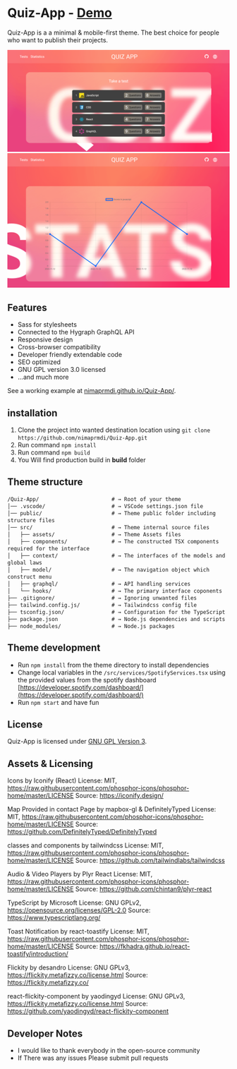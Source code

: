# Quiz-App - [Demo](https://nimaprmdi.github.io/quiz-app/)

Quiz-App is a a minimal & mobile-first theme. The best choice for people who want to publish their projects.

![HomePage](/images/screen_1.png)
![StatisticsPage](/images/screen_2.png)

## Features

- Sass for stylesheets
- Connected to the Hygraph GraphQL API
- Responsive design
- Cross-browser compatibility
- Developer friendly extendable code
- SEO optimized
- GNU GPL version 3.0 licensed
- …and much more

See a working example at [nimaprmdi.github.io/Quiz-App/](https://nimaprmdi.github.io/quiz-app/).

## installation

1.  Clone the project into wanted destination location using `git clone https://github.com/nimaprmdi/Quiz-App.git`
2.  Run command `npm install`
3.  Run command `npm build`
4.  You Will find production build in <b>build</b> folder

## Theme structure

```shell
/Quiz-App/                       # → Root of your theme
│── .vscode/                     # → VSCode settings.json file
│── public/                      # → Theme public folder including structure files
│── src/                         # → Theme internal source files
│   ├── assets/                  # → Theme Assets files
│   ├── components/              # → The constructed TSX components required for the interface
│   ├── context/                 # → The interfaces of the models and global laws
│   ├── model/                   # → The navigation object which construct menu
│   ├── graphql/                 # → API handling services
│   └── hooks/                   # → The primary interface coponents
├── .gitignore/                  # → Ignoring unwanted files
├── tailwind.config.js/          # → Tailwindcss config file
├── tsconfig.json/               # → Configuration for the TypeScript
├── package.json                 # → Node.js dependencies and scripts
├── node_modules/                # → Node.js packages
```

## Theme development

- Run `npm install` from the theme directory to install dependencies
- Change local variables in the `/src/services/SpotifyServices.tsx` using the provided values from the spotify dashboard [https://developer.spotify.com/dashboard/](https://developer.spotify.com/dashboard/)
- Run `npm start` and have fun

## License

Quiz-App is licensed under [GNU GPL Version 3](https://www.gnu.org/licenses/gpl-3.0.en.html).

## Assets & Licensing

Icons by Iconify (React)
License: MIT, https://raw.githubusercontent.com/phosphor-icons/phosphor-home/master/LICENSE
Source: https://iconify.design/

Map Provided in contact Page by mapbox-gl & DefinitelyTyped
License: MIT, https://raw.githubusercontent.com/phosphor-icons/phosphor-home/master/LICENSE
Source: https://github.com/DefinitelyTyped/DefinitelyTyped

classes and components by tailwindcss
License: MIT, https://raw.githubusercontent.com/phosphor-icons/phosphor-home/master/LICENSE
Source: https://github.com/tailwindlabs/tailwindcss

Audio & Video Players by Plyr React
License: MIT, https://raw.githubusercontent.com/phosphor-icons/phosphor-home/master/LICENSE
Source: https://github.com/chintan9/plyr-react

TypeScript by Microsoft
License: GNU GPLv2, https://opensource.org/licenses/GPL-2.0
Source: https://www.typescriptlang.org/

Toast Notification by react-toastify
License: MIT, https://raw.githubusercontent.com/phosphor-icons/phosphor-home/master/LICENSE
Source: https://fkhadra.github.io/react-toastify/introduction/

Flickity by desandro
License: GNU GPLv3, https://flickity.metafizzy.co/license.html
Source: https://flickity.metafizzy.co/

react-flickity-component by yaodingyd
License: GNU GPLv3, https://flickity.metafizzy.co/license.html
Source: https://github.com/yaodingyd/react-flickity-component

## Developer Notes

- I would like to thank everybody in the open-source community
- If There was any issues Please submit pull requests
